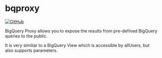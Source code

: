 # bqproxy

[![GitHub](https://img.shields.io/github/license/bamnet/bqproxy)](https://github.com/bamnet/bqproxy/blob/master/LICENSE)

BigQuery Proxy allows you to expose the results from pre-defined BigQuery queries to the public.

It is very similiar to a BigQuery View which is accessible by allUsers, but also supports parameters.
